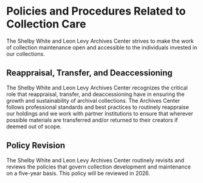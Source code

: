<h1>Policies and Procedures Related to Collection Care</h1>
<p>The Shelby White and Leon Levy Archives Center strives to make the work of collection maintenance open and accessible to the individuals invested in our collections. </p>
<h2>Reappraisal, Transfer, and Deaccessioning</h2>
<p>The Shelby White and Leon Levy Archives Center recognizes the critical role that reappraisal, transfer, and deaccessioning have in ensuring the growth and sustainability of archival collections. The Archives Center follows professional standards and best practices to routinely reappraise our holdings and we work with partner institutions to ensure that wherever possible materials are transferred and/or returned to their creators if deemed out of scope. </p>
<h2>Policy Revision</h2>
<p>The Shelby White and Leon Levy Archives Center routinely revisits and reviews the policies that govern collection development and maintenance on a five-year basis. This policy will be reviewed in 2026. </p>
